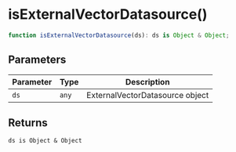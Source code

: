 # isExternalVectorDatasource()

```ts
function isExternalVectorDatasource(ds): ds is Object & Object;
```

## Parameters

| Parameter | Type  | Description                     |
| --------- | ----- | ------------------------------- |
| `ds`      | `any` | ExternalVectorDatasource object |

## Returns

`ds is Object & Object`
